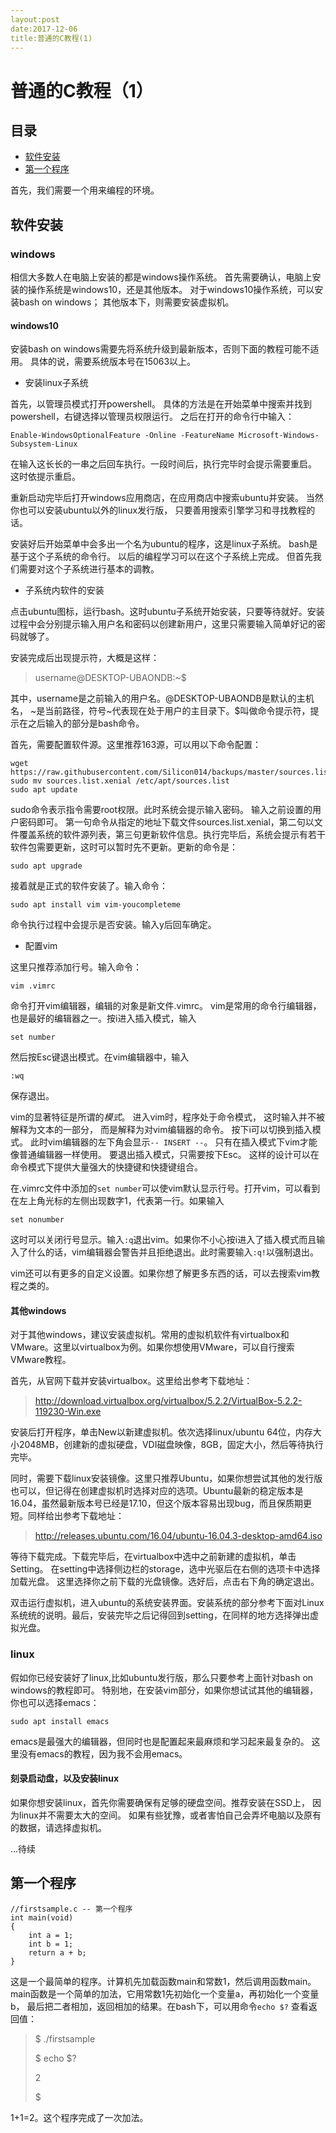 ```yaml
---
layout:post
date:2017-12-06
title:普通的C教程(1)
---
```

# 普通的C教程（1）

## 目录

- [软件安装](#install)
- [第一个程序](#firstsample)

<span id="install"></span>
首先，我们需要一个用来编程的环境。

## 软件安装

### windows

相信大多数人在电脑上安装的都是windows操作系统。
首先需要确认，电脑上安装的操作系统是windows10，还是其他版本。
对于windows10操作系统，可以安装bash on windows；
其他版本下，则需要安装虚拟机。

#### windows10

安装bash on windows需要先将系统升级到最新版本，否则下面的教程可能不适用。
具体的说，需要系统版本号在15063以上。

- 安装linux子系统

首先，以管理员模式打开powershell。
具体的方法是在开始菜单中搜索并找到powershell，右键选择以管理员权限运行。
之后在打开的命令行中输入：

```
Enable-WindowsOptionalFeature -Online -FeatureName Microsoft-Windows-Subsystem-Linux
```

在输入这长长的一串之后回车执行。一段时间后，执行完毕时会提示需要重启。
这时依提示重启。

重新启动完毕后打开windows应用商店，在应用商店中搜索ubuntu并安装。
当然你也可以安装ubuntu以外的linux发行版，
只要善用搜索引擎学习和寻找教程的话。

安装好后开始菜单中会多出一个名为ubuntu的程序，这是linux子系统。
bash是基于这个子系统的命令行。
以后的编程学习可以在这个子系统上完成。
但首先我们需要对这个子系统进行基本的调教。

- 子系统内软件的安装

点击ubuntu图标，运行bash。这时ubuntu子系统开始安装，只要等待就好。安装过程中会分别提示输入用户名和密码以创建新用户，这里只需要输入简单好记的密码就够了。

安装完成后出现提示符，大概是这样：

> username@DESKTOP-UBAONDB:~$

其中，username是之前输入的用户名。@DESKTOP-UBAONDB是默认的主机名，
~是当前路径，符号~代表现在处于用户的主目录下。$叫做命令提示符，提示在之后输入的部分是bash命令。

首先，需要配置软件源。这里推荐163源，可以用以下命令配置：

```
wget https://raw.githubusercontent.com/Silicon014/backups/master/sources.list.xenial
sudo mv sources.list.xenial /etc/apt/sources.list
sudo apt update
```

sudo命令表示指令需要root权限。此时系统会提示输入密码。
输入之前设置的用户密码即可。
第一句命令从指定的地址下载文件sources.list.xenial，第二句以文件覆盖系统的软件源列表，第三句更新软件信息。执行完毕后，系统会提示有若干软件包需要更新，这时可以暂时先不更新。更新的命令是：

```
sudo apt upgrade
```

接着就是正式的软件安装了。输入命令：

```
sudo apt install vim vim-youcompleteme
```

命令执行过程中会提示是否安装。输入y后回车确定。

- 配置vim

这里只推荐添加行号。输入命令：

```
vim .vimrc
```

命令打开vim编辑器，编辑的对象是新文件.vimrc。
vim是常用的命令行编辑器，也是最好的编辑器之一。按i进入插入模式，输入

```
set number
```

然后按Esc键退出模式。在vim编辑器中，输入

```
:wq
```

保存退出。

vim的显著特征是所谓的*模式*。
进入vim时，程序处于命令模式，
这时输入并不被解释为文本的一部分，
而是解释为对vim编辑器的命令。
按下i可以切换到插入模式。
此时vim编辑器的左下角会显示`-- INSERT --`。
只有在插入模式下vim才能像普通编辑器一样使用。
要退出插入模式，只需要按下Esc。
这样的设计可以在命令模式下提供大量强大的快捷键和快捷键组合。

在.vimrc文件中添加的`set number`可以使vim默认显示行号。打开vim，可以看到在左上角光标的左侧出现数字1，代表第一行。如果输入

```
set nonumber
```

这时可以关闭行号显示。输入`:q`退出vim。如果你不小心按i进入了插入模式而且输入了什么的话，vim编辑器会警告并且拒绝退出。此时需要输入`:q!`以强制退出。

vim还可以有更多的自定义设置。如果你想了解更多东西的话，可以去搜索vim教程之类的。

#### 其他windows

对于其他windows，建议安装虚拟机。常用的虚拟机软件有virtualbox和VMware。这里以virtualbox为例。如果你想使用VMware，可以自行搜索VMware教程。

首先，从官网下载并安装virtualbox。这里给出参考下载地址：

> http://download.virtualbox.org/virtualbox/5.2.2/VirtualBox-5.2.2-119230-Win.exe

安装后打开程序，单击New以新建虚拟机。依次选择linux/ubuntu 64位，内存大小2048MB，创建新的虚拟硬盘，VDI磁盘映像，8GB，固定大小，然后等待执行完毕。

同时，需要下载linux安装镜像。这里只推荐Ubuntu，如果你想尝试其他的发行版也可以，但记得在创建虚拟机时选择对应的选项。Ubuntu最新的稳定版本是16.04，虽然最新版本号已经是17.10，但这个版本容易出现bug，而且保质期更短。同样给出参考下载地址：

> http://releases.ubuntu.com/16.04/ubuntu-16.04.3-desktop-amd64.iso

等待下载完成。下载完毕后，在virtualbox中选中之前新建的虚拟机，单击Setting。
在setting中选择侧边栏的storage，选中光驱后在右侧的选项卡中选择加载光盘。
这里选择你之前下载的光盘镜像。选好后，点击右下角的确定退出。

双击运行虚拟机，进入ubuntu的系统安装界面。安装系统的部分参考下面对Linux系统统的说明。最后，安装完毕之后记得回到setting，在同样的地方选择弹出虚拟光盘。

### linux

假如你已经安装好了linux,比如ubuntu发行版，那么只要参考上面针对bash on windows的教程即可。
特别地，在安装vim部分，如果你想试试其他的编辑器，你也可以选择emacs：

```
sudo apt install emacs
```

emacs是最强大的编辑器，但同时也是配置起来最麻烦和学习起来最复杂的。
这里没有emacs的教程，因为我不会用emacs。

#### 刻录启动盘，以及安装linux

如果你想安装linux，首先你需要确保有足够的硬盘空间。推荐安装在SSD上，
因为linux并不需要太大的空间。
如果有些犹豫，或者害怕自己会弄坏电脑以及原有的数据，请选择虚拟机。

...待续

<span id="firstsample"></span>

## 第一个程序

```
//firstsample.c -- 第一个程序
int main(void)
{
	int a = 1;
	int b = 1;
	return a + b;
}
```

这是一个最简单的程序。计算机先加载函数main和常数1，然后调用函数main。
main函数是一个简单的加法，它用常数1先初始化一个变量a，再初始化一个变量b，
最后把二者相加，返回相加的结果。在bash下，可以用命令`echo $?`
查看返回值：

> $ ./firstsample
>
> $ echo $?
>
> 2
>
> $

1+1=2。这个程序完成了一次加法。
